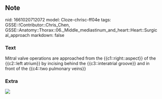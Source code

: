 ## Note
nid: 1661020712072
model: Cloze-chrisc-ff04e
tags: GSSE::!Contributor::Chris_Chen, GSSE::Anatomy::Thorax::06._Middle_mediastinum_and_heart::Heart::Surgical_approach
markdown: false

### Text
<div class="toggle">
  Mitral valve operations are approached from the
  {{c1::right::aspect}} of the {{c2::left atrium}} by incising
  behind the {{c3::interatrial groove}} and in front of the
  {{c4::two pulmonary veins}}
</div>

### Extra
<img src="fig1-12694abdb2feb89716642cef379423fea8e334a0.jpg">

